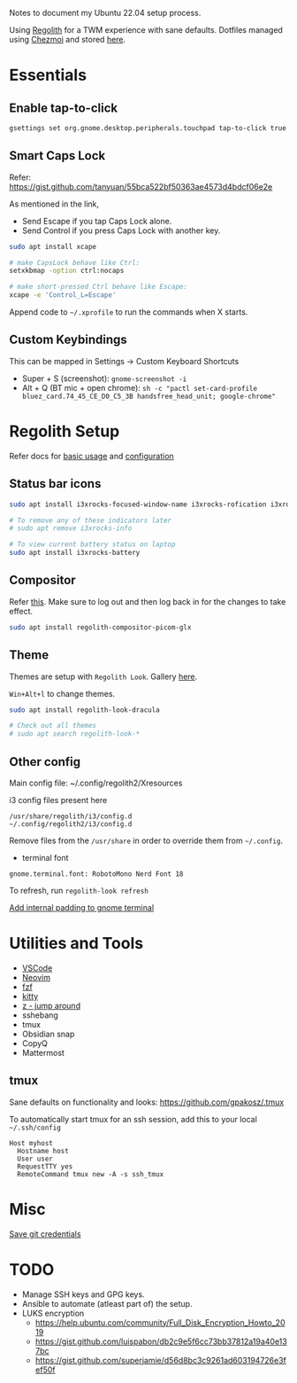 Notes to document my Ubuntu 22.04 setup process. 

Using [Regolith](https://regolith-desktop.com) for a TWM experience with sane defaults.
Dotfiles managed using [Chezmoi](https://www.chezmoi.io/) and stored [here](https://github.com/dashmage/dotfiles).

# Essentials
## Enable tap-to-click
```bash
gsettings set org.gnome.desktop.peripherals.touchpad tap-to-click true
```

## Smart Caps Lock
Refer: https://gist.github.com/tanyuan/55bca522bf50363ae4573d4bdcf06e2e

As mentioned in the link, 
- Send Escape if you tap Caps Lock alone.
- Send Control if you press Caps Lock with another key.

```bash
sudo apt install xcape

# make CapsLock behave like Ctrl:
setxkbmap -option ctrl:nocaps

# make short-pressed Ctrl behave like Escape:
xcape -e 'Control_L=Escape'
```

Append code to `~/.xprofile` to run the commands when X starts.

## Custom Keybindings
This can be mapped in Settings -> Custom Keyboard Shortcuts

- Super + S (screenshot): `gnome-screenshot -i`
- Alt + Q (BT mic + open chrome): `sh -c "pactl set-card-profile bluez_card.74_45_CE_D0_C5_3B handsfree_head_unit; google-chrome"`

# Regolith Setup
Refer docs for [basic usage](https://regolith-desktop.com/docs/using-regolith/basics/) and [configuration](https://regolith-desktop.com/docs/using-regolith/configuration/)

## Status bar icons 
```bash
sudo apt install i3xrocks-focused-window-name i3xrocks-rofication i3xrocks-info i3xrocks-app-launcher i3xrocks-memory

# To remove any of these indicators later
# sudo apt remove i3xrocks-info

# To view current battery status on laptop
sudo apt install i3xrocks-battery
```

## Compositor
Refer [this](https://regolith-desktop.com/docs/howtos/customize-compositor/). Make sure to log out and then log back in for the changes to take effect.
```bash
sudo apt install regolith-compositor-picom-glx
```

## Theme
Themes are setup with `Regolith Look`. Gallery [here](https://regolith-linux.org/docs/reference/looks/).

`Win+Alt+l` to change themes.

```bash
sudo apt install regolith-look-dracula

# Check out all themes
# sudo apt search regolith-look-*
```

## Other config
Main config file: ~/.config/regolith2/Xresources

i3 config files present here
```
/usr/share/regolith/i3/config.d
~/.config/regolith2/i3/config.d
```

Remove files from the `/usr/share`  in order to override them from `~/.config`.

- terminal font
```
gnome.terminal.font: RobotoMono Nerd Font 18
```

To refresh, run `regolith-look refresh`

[Add internal padding to gnome terminal](https://trendoceans.com/increase-padding-in-gnome-terminal/)

# Utilities and Tools
- [VSCode](https://code.visualstudio.com/docs/setup/linux#_debian-and-ubuntu-based-distributions)
- [Neovim](https://github.com/neovim/neovim/wiki/Installing-Neovim)
- [fzf](https://github.com/junegunn/fzf)
- [kitty](https://sw.kovidgoyal.net/kitty/)
- [z - jump around](https://github.com/rupa/z)
- sshebang
- tmux
- Obsidian snap
- CopyQ
- Mattermost

## tmux

Sane defaults on functionality and looks: https://github.com/gpakosz/.tmux

To automatically start tmux for an ssh session, add this to your local `~/.ssh/config`

```ssh
Host myhost
  Hostname host
  User user
  RequestTTY yes 
  RemoteCommand tmux new -A -s ssh_tmux
```

# Misc
[Save git credentials](https://stackoverflow.com/questions/35942754/how-can-i-save-username-and-password-in-git)

# TODO

- Manage SSH keys and GPG keys.
- Ansible to automate (atleast part of) the setup.
- LUKS encryption
  -   https://help.ubuntu.com/community/Full_Disk_Encryption_Howto_2019
  -   https://gist.github.com/luispabon/db2c9e5f6cc73bb37812a19a40e137bc
  -   https://gist.github.com/superjamie/d56d8bc3c9261ad603194726e3fef50f

